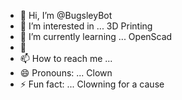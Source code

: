- 👋 Hi, I’m @BugsleyBot
- 👀 I’m interested in ... 3D Printing 
- 🌱 I’m currently learning ... OpenScad
- 💞️ 
- 📫 How to reach me ...
- 😄 Pronouns: ... Clown
- ⚡ Fun fact: ... Clowning for a cause

<!---
BugsleyBot/BugsleyBot is a ✨ special ✨ repository because its `README.md` (this file) appears on your GitHub profile.
You can click the Preview link to take a look at your changes.
--->
